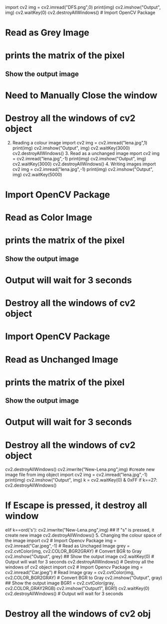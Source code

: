 import cv2 img = cv2.imread("DFS.png",0) print(img) cv2.imshow("Output", img) cv2.waitKey(0) cv2.destroyAllWindows() # Import OpenCV Package
# Read as Grey Image
# prints the matrix of the pixel
## Show the output image
# Need to Manually Close the window
# Destroy all the windows of cv2 object
2. Reading a colour image
import cv2 img = cv2.imread("lena.jpg",1) print(img) cv2.imshow("Output", img) cv2.waitKey(3000) cv2.destroyAllWindows() 3. Read as a unchanged image
mport cv2 img = cv2.imread("lena.jpg",-1) print(img) cv2.imshow("Output", img) cv2.waitKey(3000) cv2.destroyAllWindows() 4. Writing images
import cv2
img = cv2.imread("lena.jpg",-1)
print(img)
cv2.imshow("Output", img)
cv2.waitKey(5000)
# Import OpenCV Package
# Read as Color Image
# prints the matrix of the pixel
## Show the output image
# Output will wait for 3 seconds
# Destroy all the windows of cv2 object
# Import OpenCV Package
# Read as Unchanged Image
# prints the matrix of the pixel
## Show the output image
# Output will wait for 3 seconds
# Destroy all the windows of cv2 object
cv2.destroyAllWindows()
cv2.imwrite("New-Lena.png",img) #create new image file from img object
import cv2
img = cv2.imread("lena.jpg",-1)
print(img)
cv2.imshow("Output", img)
k = cv2.waitKey(0) & 0xFF
if k==27: cv2.destroyAllWindows()
# If Escape is pressed, it destroy all window
elif k==ord('s'):
cv2.imwrite("New-Lena.png",img) ## If "s" is pressed, it create new image
cv2.destroyAllWindows()
5. Changing the colour space of the image
import cv2 # Import Opencv Package
img = cv2.imread("Car.jpeg",-1) # Read as Unchaged Image
grey = cv2.cvtColor(img, cv2.COLOR_BGR2GRAY) # Convert BGR to Gray
cv2.imshow("Output", grey) ## Show the output image
cv2.waitKey(0) # Output will wait for 3 seconds
cv2.destroyAllWindows() # Destroy all the windows of cv2 object
import cv2 # Import Opencv Package
img = cv2.imread("Car.jpeg") # Read Image
gray = cv2.cvtColor(img, cv2.COLOR_BGR2GRAY) # Convert BGR to Gray
cv2.imshow("Output", gray) ## Show the output image
BGR1 = cv2.cvtColor(gray, cv2.COLOR_GRAY2RGB)
cv2.imshow("Output1", BGR1)
cv2.waitKey(0) cv2.destroyAllWindows() # Output will wait for 3 seconds
# Destroy all the windows of cv2 obj
